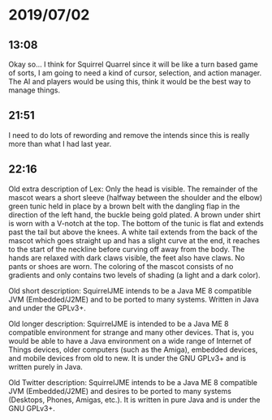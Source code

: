 # 2019/07/02

## 13:08

Okay so... I think for Squirrel Quarrel since it will be like a turn based
game of sorts, I am going to need a kind of cursor, selection, and action
manager. The AI and players would be using this, think it would be the best
way to manage things.

## 21:51

I need to do lots of rewording and remove the intends since this is really
more than what I had last year.

## 22:16

Old extra description of Lex: Only the head is visible. The remainder of the
mascot wears a short sleeve (halfway between the shoulder and the elbow) green
tunic held in place by a brown belt with the dangling flap in the direction of
the left hand, the buckle being gold plated. A brown under shirt is worn with
a V-notch at the top. The bottom of the tunic is flat and extends past the
tail but above the knees. A white tail extends from the back of the mascot
which goes straight up and has a slight curve at the end, it reaches to the
start of the neckline before curving off away from the body. The hands are
relaxed with dark claws visible, the feet also have claws. No pants or shoes
are worn. The coloring of the mascot consists of no gradients and only
contains two levels of shading (a light and a dark color).

Old short description: SquirrelJME intends to be a Java ME 8 compatible JVM
(Embedded/J2ME) and to be ported to many systems. Written in Java and under
the GPLv3+.

Old longer description: SquirrelJME is intended to be a Java ME 8
compatible environment for strange and many other devices. That is, you
would be able to have a Java environment on a wide range of Internet of
Things devices, older computers (such as the Amiga), embedded devices, and
mobile devices from old to new. It is under the GNU GPLv3+ and is written
purely in Java.

Old Twitter description: SquirrelJME intends to be a Java ME 8 compatible
JVM (Embedded/J2ME) and desires to be ported to many systems (Desktops,
Phones, Amigas, etc.). It is written in pure Java and is under the GNU
GPLv3+.
